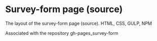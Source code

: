 # Survey-form page (source)

The layout of the survey-form page (source). HTML, CSS, GULP, NPM

Associated with the repository gh-pages_survey-form
